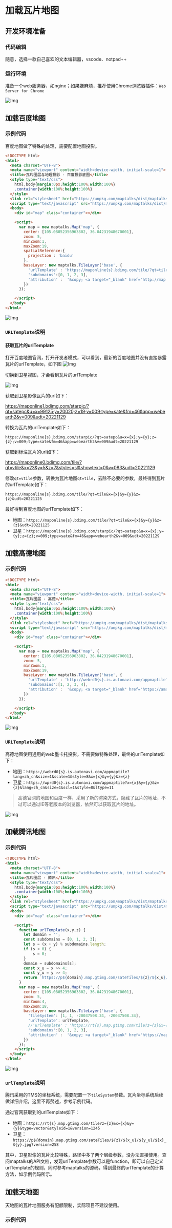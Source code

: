 # 加载瓦片地图

## 开发环境准备

### 代码编辑

随意，选择一款自己喜欢的文本编辑器，vscode、notpad++

### 运行环境

准备一个web服务器，如nginx；如果嫌麻烦，推荐使用Chrome浏览器插件：`Web Server for Chrome`

![Img](./images/add-tiles-maps.md/img-20221128155055.png)



## 加载百度地图

### 示例代码

百度地图做了特殊的处理，需要配置地图投影。

```html
<!DOCTYPE html>
<html>
  <meta charset="UTF-8">
  <meta name="viewport" content="width=device-width, initial-scale=1">
  <title>瓦片图层与地理投影 - 百度投影底图</title>
  <style type="text/css">
    html,body{margin:0px;height:100%;width:100%}
    .container{width:100%;height:100%}
  </style>
  <link rel="stylesheet" href="https://unpkg.com/maptalks/dist/maptalks.css">
  <script type="text/javascript" src="https://unpkg.com/maptalks/dist/maptalks.min.js"></script>
  <body>
    <div id="map" class="container"></div>

    <script>
      var map = new maptalks.Map('map', {
        center: [105.08052356963802, 36.04231948670001],
        zoom: 5,
        minZoom:1,
        maxZoom:19,
        spatialReference:{
          projection : 'baidu'
        },
        baseLayer: new maptalks.TileLayer('base', {
          'urlTemplate' : 'https://maponline{s}.bdimg.com/tile/?qt=tile&x={x}&y={y}&z={z}&udt=20221125',
          'subdomains':[0, 1, 2, 3],
          'attribution' :  '&copy; <a target="_blank" href="http://map.baidu.com">Baidu</a>'
        })
      });

    </script>
  </body>
</html>

```

![Img](./images/add-tiles-maps.md/img-20221128155132.png)

### `URLTemplate`说明

#### 获取瓦片的urlTemplate

打开百度地图官网，打开开发者模式，可以看到，最新的百度地图并没有直接暴露瓦片的urlTemplate，如下图
![Img](./images/add-tiles-maps.md/img-20221130091122.png)

切换到卫星视图，才会看到瓦片的urlTemplate

![Img](./images/add-tiles-maps.md/img-20221130091442.png)

获取到卫星影像瓦片的url如下：

https://maponline1.bdimg.com/starpic/?qt=satepc&u=x=99125;y=20020;z=19;v=009;type=sate&fm=46&app=webearth2&v=009&udt=20221129

转换为瓦片的urlTemplate如下：

`https://maponline{s}.bdimg.com/starpic/?qt=satepc&u=x={x};y={y};z={z};v=009;type=sate&fm=46&app=webearth2&v=009&udt=20221129`

获取到标注瓦片的url如下：

https://maponline0.bdimg.com/tile/?qt=vtile&x=23&y=5&z=7&styles=sl&showtext=0&v=083&udt=20221129

修改`qt=vtile`参数，转换为瓦片地图`qt=tile`，去除不必要的参数，最终得到瓦片的urlTemplate如下：

`https://maponline{s}.bdimg.com/tile/?qt=tile&x={x}&y={y}&z={z}&udt=20221125`

最好得到百度地图的urlTemplate如下：

- 地图：`https://maponline{s}.bdimg.com/tile/?qt=tile&x={x}&y={y}&z={z}&udt=20221125`
- 卫星：`https://maponline{s}.bdimg.com/starpic/?qt=satepc&u=x={x};y={y};z={z};v=009;type=sate&fm=46&app=webearth2&v=009&udt=20221129`


## 加载高德地图

### 示例代码

```html
<!DOCTYPE html>
<html>
  <meta charset="UTF-8">
  <meta name="viewport" content="width=device-width, initial-scale=1">
  <title>瓦片图层 - 高德</title>
  <style type="text/css">
    html,body{margin:0px;height:100%;width:100%}
    .container{width:100%;height:100%}
  </style>
  <link rel="stylesheet" href="https://unpkg.com/maptalks/dist/maptalks.css">
  <script type="text/javascript" src="https://unpkg.com/maptalks/dist/maptalks.min.js"></script>
  <body>
    <div id="map" class="container"></div>

    <script>
      var map = new maptalks.Map('map', {
        center: [105.08052356963802, 36.04231948670001],
        zoom: 5,
        minZoom:1,
        maxZoom:19,
        baseLayer: new maptalks.TileLayer('base', {
          'urlTemplate' : 'http://webrd0{s}.is.autonavi.com/appmaptile?lang=zh_cn&size=1&scale=1&style=8&x={x}&y={y}&z={z}',
          'subdomains':[1, 2, 3, 4],
          'attribution' :  '&copy; <a target="_blank" href="https://amap.com/">gaode</a>'
        })
      });

    </script>
  </body>
</html>
```
![Img](./images/add-tiles-maps.md/img-20221128160703.png)

### `URLTemplate`说明

高德地图使用通用的web墨卡托投影，不需要做特殊处理，最终的urlTemplate如下：

- 地图：`https://webrd0{s}.is.autonavi.com/appmaptile?lang=zh_cn&size=1&scale=1&style=8&x={x}&y={y}&z={z}`
- 卫星：`https://wprd0{s}.is.autonavi.com/appmaptile?x={x}&y={y}&z={z}&lang=zh_cn&size=1&scl=1&style=8&ltype=11`

> 高德官网的地图和百度一样，采用了新的渲染方式，隐藏了瓦片的地址，不过可以通过IE等老版本的浏览器，依然可以获取瓦片的地址。

![Img](./images/add-tiles-maps.md/img-20221130112048.png)

## 加载腾讯地图

### 示例代码

```html
<!DOCTYPE html>
<html>
  <meta charset="UTF-8">
  <meta name="viewport" content="width=device-width, initial-scale=1">
  <title>瓦片图层 - 腾讯</title>
  <style type="text/css">
    html,body{margin:0px;height:100%;width:100%}
    .container{width:100%;height:100%}
  </style>
  <link rel="stylesheet" href="https://unpkg.com/maptalks/dist/maptalks.css">
  <script type="text/javascript" src="https://unpkg.com/maptalks/dist/maptalks.min.js"></script>
  <body>
    <div id="map" class="container"></div>

    <script>
      function urlTemplate(x,y,z) {
        let domain = '';
        const subdomains = [0, 1, 2, 3];
        let s = (x + y) % subdomains.length;
        if (s < 0) {
            s = 0;
        }
        domain = subdomains[s];
        const x_u = x >> 4;
        const y_u = y >> 4;
        return `https://p${domain}.map.gtimg.com/sateTiles/${z}/${x_u}/${y_u}/${x}_${y}.jpg?version=258`
      }
      var map = new maptalks.Map('map', {
        center: [105.08052356963802, 36.04231948670001],
        zoom: 5,
        minZoom:4,
        maxZoom:18,
        baseLayer: new maptalks.TileLayer('base', {
          'tileSystem': [1, 1, -20037508.34, -20037508.34],
          'urlTemplate': urlTemplate,
          //'urlTemplate' : 'https://rt{s}.map.gtimg.com/tile?z={z}&x={x}&y={y}&type=vector&styleid=1&version=1245',
          'subdomains':[0, 1, 2, 3],
          'attribution' :  '&copy; <a target="_blank" href="https://map.qq.com/">tengxun</a>'
        })
      });
    </script>
  </body>
</html>
```

![Img](./images/add-tiles-maps.md/img-20221129110224.png)

### `urlTemplate`说明

腾讯采用的TMS的坐标系统，需要配置一下`tileSystem`参数。瓦片坐标系统后续做详细介绍，这里不再赘述，参考示例代码。

通过官网获取到的urlTemplate如下：

- 地图：`https://rt{s}.map.gtimg.com/tile?z={z}&x={x}&y={y}&type=vector&styleid=1&version=1245`
- 卫星：`https://p${domain}.map.gtimg.com/sateTiles/${z}/${x_u}/${y_u}/${x}_${y}.jpg?version=258`

其中，卫星影像的瓦片比较特殊，路径中多了两个层级参数，没办法直接使用。查阅maptalks的API文档，发现urlTemplate参数可以是function，即可以自己定义urlTemplate的规则，同时参考maptalks的源码，得到最终的urlTemplate的计算方法，如示例代码所示。

## 加载天地图

天地图的瓦片地图服务有配额限制，实际项目不建议使用。

### 示例代码
<!DOCTYPE html>
<html>
  <meta charset="UTF-8">
  <meta name="viewport" content="width=device-width, initial-scale=1">
  <title>瓦片地图 - 天地图</title>
  <style type="text/css">
    html,body{margin:0px;height:100%;width:100%}
    .container{width:100%;height:100%}
  </style>
  <link rel="stylesheet" href="https://unpkg.com/maptalks/dist/maptalks.css">
  <script type="text/javascript" src="https://unpkg.com/maptalks/dist/maptalks.min.js"></script>
  <body>
    <div id="map" class="container"></div>

    <script>
      var map = new maptalks.Map('map', {
        center: [105.08052356963802, 36.04231948670001],
        zoom: 4,
        minZoom:1,
        maxZoom:18,
        spatialReference:{
          projection:'EPSG:4326'
        },
        baseLayer: new maptalks.TileLayer('base', {
          tileSystem : [1, -1, -180, 90],
          urlTemplate: 'https://t{s}.tianditu.gov.cn/ter_c/wmts?SERVICE=WMTS&REQUEST=GetTile&VERSION=1.0.0&LAYER=ter&STYLE=default&TILEMATRIXSET=c&FORMAT=tiles&TILEMATRIX={z}&TILEROW={y}&TILECOL={x}&tk=e62fd5f781f5d5d55e23baccd7d028d9',
          subdomains:['1', '2', '3', '4', '5'],
          attribution : '&copy; <a target="_blank" href="http://www.tianditu.cn">Tianditu</a>'
        })
      });

    </script>
  </body>
</html>
```

![Img](./images/add-tiles-maps.md/img-20221130150914.png)


### `URLTemplate`说明

天地图[官网](http://lbs.tianditu.gov.cn/server/MapService.html)有其瓦片地图的详细说明，如下图所示。其中经纬度投影需要配置坐标系统和投影参数，球面墨卡托投影为使用默认参数，无需特殊配置。
![Img](./images/add-tiles-maps.md/img-20221130145951.png)

> 需要注意的是天地图有tk参数，开发和上线时需要注意官方的说明，如下图所示。
> ![Img](./images/add-tiles-maps.md/img-20221130150640.png)



